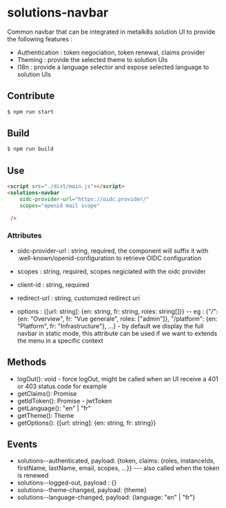 # solutions-navbar

Common navbar that can be integrated in metalk8s solution UI to provide the following features : 

 - Authentication : token negociation, token renewal, claims provider
 - Theming : provide the selected theme to solution UIs
 - I18n : provide a language selector and expose selected language to solution UIs

## Contribute

```js
$ npm run start
```

## Build

```js
$ npm run build
```

## Use

```html
<script src="./dist/main.js"></script>
<solutions-navbar 
    oidc-provider-url="https://oidc.provider/" 
    scopes="openid mail scope"

 />
```

### Attributes

 - oidc-provider-url : string, required, the component will suffix it with .well-known/openid-configuration to retrieve OIDC configuration
 - scopes : string, required, scopes negiciated with the oidc provider
 - client-id : string, required  
 
 - redirect-url : string, customized redirect uri
 - options : {[url: string]: {en: string, fr: string, roles: string[]}} -- eg : {"/": {en: "Overview", fr: "Vue generale", roles: ["admin"]}, "/platform": {en: "Platform", fr: "Infrastructure"}, ...} - by default we display the full navbar in static mode, this attribute can be used if we want to extends the menu in a specific context

## Methods 

 - logOut(): void - force logOut, might be called when an UI receive a 401 or 403 status code for example
 - getClaims(): Promise<Claims>
 - getIdToken(): Promise<string> - jwtToken
 - getLanguage(): "en" | "fr"
 - getTheme(): Theme
 - getOptions(): {[url: string]: {en: string, fr: string}}

## Events 

 - solutions--authenticated, payload: {token, claims: {roles, instanceIds, firstName, lastName, email, scopes, ...}} --- also called when the token is renewed
 - solutions--logged-out, payload : {}
 - solutions--theme-changed, payload: {theme}
 - solutions--language-changed, payload: {language: "en" | "fr"}

